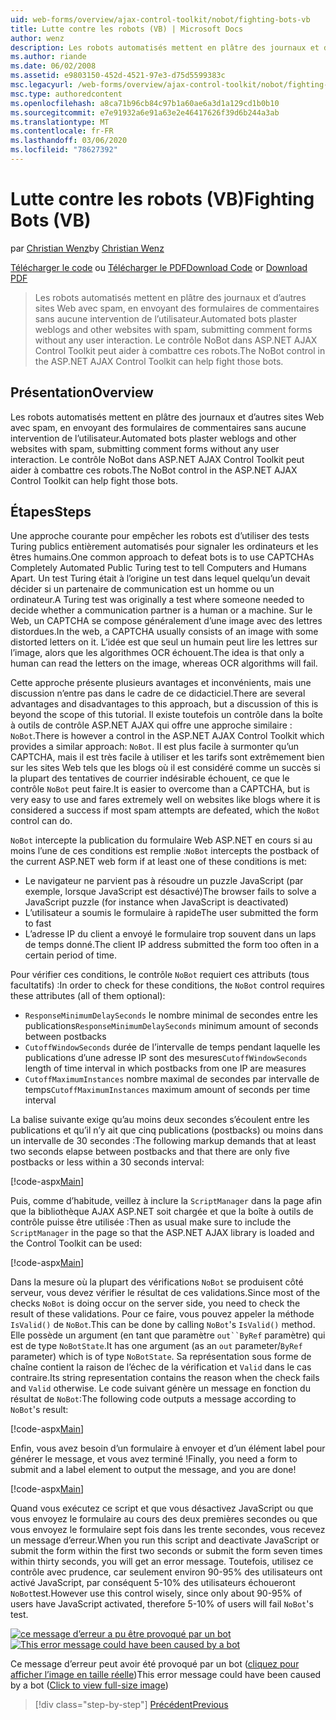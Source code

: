 ```yaml
---
uid: web-forms/overview/ajax-control-toolkit/nobot/fighting-bots-vb
title: Lutte contre les robots (VB) | Microsoft Docs
author: wenz
description: Les robots automatisés mettent en plâtre des journaux et d’autres sites Web avec spam, en envoyant des formulaires de commentaires sans aucune intervention de l’utilisateur. Le contrôle NoBot dans le ASP.NET AJAX con...
ms.author: riande
ms.date: 06/02/2008
ms.assetid: e9803150-452d-4521-97e3-d75d5599383c
msc.legacyurl: /web-forms/overview/ajax-control-toolkit/nobot/fighting-bots-vb
msc.type: authoredcontent
ms.openlocfilehash: a8ca71b96cb84c97b1a60ae6a3d1a129cd1b0b10
ms.sourcegitcommit: e7e91932a6e91a63e2e46417626f39d6b244a3ab
ms.translationtype: MT
ms.contentlocale: fr-FR
ms.lasthandoff: 03/06/2020
ms.locfileid: "78627392"
---
```

# <a name="fighting-bots-vb"></a><span data-ttu-id="537be-104">Lutte contre les robots (VB)</span><span class="sxs-lookup"><span data-stu-id="537be-104">Fighting Bots (VB)</span></span>

<span data-ttu-id="537be-105">par [Christian Wenz](https://github.com/wenz)</span><span class="sxs-lookup"><span data-stu-id="537be-105">by [Christian Wenz](https://github.com/wenz)</span></span>

<span data-ttu-id="537be-106">[Télécharger le code](https://download.microsoft.com/download/9/3/f/93f8daea-bebd-4821-833b-95205389c7d0/NoBot0.vb.zip) ou [Télécharger le PDF](https://download.microsoft.com/download/b/6/a/b6ae89ee-df69-4c87-9bfb-ad1eb2b23373/nobot0VB.pdf)</span><span class="sxs-lookup"><span data-stu-id="537be-106">[Download Code](https://download.microsoft.com/download/9/3/f/93f8daea-bebd-4821-833b-95205389c7d0/NoBot0.vb.zip) or [Download PDF](https://download.microsoft.com/download/b/6/a/b6ae89ee-df69-4c87-9bfb-ad1eb2b23373/nobot0VB.pdf)</span></span>

> <span data-ttu-id="537be-107">Les robots automatisés mettent en plâtre des journaux et d’autres sites Web avec spam, en envoyant des formulaires de commentaires sans aucune intervention de l’utilisateur.</span><span class="sxs-lookup"><span data-stu-id="537be-107">Automated bots plaster weblogs and other websites with spam, submitting comment forms without any user interaction.</span></span> <span data-ttu-id="537be-108">Le contrôle NoBot dans ASP.NET AJAX Control Toolkit peut aider à combattre ces robots.</span><span class="sxs-lookup"><span data-stu-id="537be-108">The NoBot control in the ASP.NET AJAX Control Toolkit can help fight those bots.</span></span>

## <a name="overview"></a><span data-ttu-id="537be-109">Présentation</span><span class="sxs-lookup"><span data-stu-id="537be-109">Overview</span></span>

<span data-ttu-id="537be-110">Les robots automatisés mettent en plâtre des journaux et d’autres sites Web avec spam, en envoyant des formulaires de commentaires sans aucune intervention de l’utilisateur.</span><span class="sxs-lookup"><span data-stu-id="537be-110">Automated bots plaster weblogs and other websites with spam, submitting comment forms without any user interaction.</span></span> <span data-ttu-id="537be-111">Le contrôle NoBot dans ASP.NET AJAX Control Toolkit peut aider à combattre ces robots.</span><span class="sxs-lookup"><span data-stu-id="537be-111">The NoBot control in the ASP.NET AJAX Control Toolkit can help fight those bots.</span></span>

## <a name="steps"></a><span data-ttu-id="537be-112">Étapes</span><span class="sxs-lookup"><span data-stu-id="537be-112">Steps</span></span>

<span data-ttu-id="537be-113">Une approche courante pour empêcher les robots est d’utiliser des tests Turing publics entièrement automatisés pour signaler les ordinateurs et les êtres humains.</span><span class="sxs-lookup"><span data-stu-id="537be-113">One common approach to defeat bots is to use CAPTCHAs Completely Automated Public Turing test to tell Computers and Humans Apart.</span></span> <span data-ttu-id="537be-114">Un test Turing était à l’origine un test dans lequel quelqu’un devait décider si un partenaire de communication est un homme ou un ordinateur.</span><span class="sxs-lookup"><span data-stu-id="537be-114">A Turing test was originally a test where someone needed to decide whether a communication partner is a human or a machine.</span></span> <span data-ttu-id="537be-115">Sur le Web, un CAPTCHA se compose généralement d’une image avec des lettres distordues.</span><span class="sxs-lookup"><span data-stu-id="537be-115">In the web, a CAPTCHA usually consists of an image with some distorted letters on it.</span></span> <span data-ttu-id="537be-116">L’idée est que seul un humain peut lire les lettres sur l’image, alors que les algorithmes OCR échouent.</span><span class="sxs-lookup"><span data-stu-id="537be-116">The idea is that only a human can read the letters on the image, whereas OCR algorithms will fail.</span></span>

<span data-ttu-id="537be-117">Cette approche présente plusieurs avantages et inconvénients, mais une discussion n’entre pas dans le cadre de ce didacticiel.</span><span class="sxs-lookup"><span data-stu-id="537be-117">There are several advantages and disadvantages to this approach, but a discussion of this is beyond the scope of this tutorial.</span></span> <span data-ttu-id="537be-118">Il existe toutefois un contrôle dans la boîte à outils de contrôle ASP.NET AJAX qui offre une approche similaire : `NoBot`.</span><span class="sxs-lookup"><span data-stu-id="537be-118">There is however a control in the ASP.NET AJAX Control Toolkit which provides a similar approach: `NoBot`.</span></span> <span data-ttu-id="537be-119">Il est plus facile à surmonter qu’un CAPTCHA, mais il est très facile à utiliser et les tarifs sont extrêmement bien sur les sites Web tels que les blogs où il est considéré comme un succès si la plupart des tentatives de courrier indésirable échouent, ce que le contrôle `NoBot` peut faire.</span><span class="sxs-lookup"><span data-stu-id="537be-119">It is easier to overcome than a CAPTCHA, but is very easy to use and fares extremely well on websites like blogs where it is considered a success if most spam attempts are defeated, which the `NoBot` control can do.</span></span>

<span data-ttu-id="537be-120">`NoBot` intercepte la publication du formulaire Web ASP.NET en cours si au moins l’une de ces conditions est remplie :</span><span class="sxs-lookup"><span data-stu-id="537be-120">`NoBot` intercepts the postback of the current ASP.NET web form if at least one of these conditions is met:</span></span>

- <span data-ttu-id="537be-121">Le navigateur ne parvient pas à résoudre un puzzle JavaScript (par exemple, lorsque JavaScript est désactivé)</span><span class="sxs-lookup"><span data-stu-id="537be-121">The browser fails to solve a JavaScript puzzle (for instance when JavaScript is deactivated)</span></span>
- <span data-ttu-id="537be-122">L’utilisateur a soumis le formulaire à rapide</span><span class="sxs-lookup"><span data-stu-id="537be-122">The user submitted the form to fast</span></span>
- <span data-ttu-id="537be-123">L’adresse IP du client a envoyé le formulaire trop souvent dans un laps de temps donné.</span><span class="sxs-lookup"><span data-stu-id="537be-123">The client IP address submitted the form too often in a certain period of time.</span></span>

<span data-ttu-id="537be-124">Pour vérifier ces conditions, le contrôle `NoBot` requiert ces attributs (tous facultatifs) :</span><span class="sxs-lookup"><span data-stu-id="537be-124">In order to check for these conditions, the `NoBot` control requires these attributes (all of them optional):</span></span>

- <span data-ttu-id="537be-125">`ResponseMinimumDelaySeconds` le nombre minimal de secondes entre les publications</span><span class="sxs-lookup"><span data-stu-id="537be-125">`ResponseMinimumDelaySeconds` minimum amount of seconds between postbacks</span></span>
- <span data-ttu-id="537be-126">`CutoffWindowSeconds` durée de l’intervalle de temps pendant laquelle les publications d’une adresse IP sont des mesures</span><span class="sxs-lookup"><span data-stu-id="537be-126">`CutoffWindowSeconds` length of time interval in which postbacks from one IP are measures</span></span>
- <span data-ttu-id="537be-127">`CutoffMaximumInstances` nombre maximal de secondes par intervalle de temps</span><span class="sxs-lookup"><span data-stu-id="537be-127">`CutoffMaximumInstances` maximum amount of seconds per time interval</span></span>

<span data-ttu-id="537be-128">La balise suivante exige qu’au moins deux secondes s’écoulent entre les publications et qu’il n’y ait que cinq publications (postbacks) ou moins dans un intervalle de 30 secondes :</span><span class="sxs-lookup"><span data-stu-id="537be-128">The following markup demands that at least two seconds elapse between postbacks and that there are only five postbacks or less within a 30 seconds interval:</span></span>

[!code-aspx[Main](fighting-bots-vb/samples/sample1.aspx)]

<span data-ttu-id="537be-129">Puis, comme d’habitude, veillez à inclure la `ScriptManager` dans la page afin que la bibliothèque AJAX ASP.NET soit chargée et que la boîte à outils de contrôle puisse être utilisée :</span><span class="sxs-lookup"><span data-stu-id="537be-129">Then as usual make sure to include the `ScriptManager` in the page so that the ASP.NET AJAX library is loaded and the Control Toolkit can be used:</span></span>

[!code-aspx[Main](fighting-bots-vb/samples/sample2.aspx)]

<span data-ttu-id="537be-130">Dans la mesure où la plupart des vérifications `NoBot` se produisent côté serveur, vous devez vérifier le résultat de ces validations.</span><span class="sxs-lookup"><span data-stu-id="537be-130">Since most of the checks `NoBot` is doing occur on the server side, you need to check the result of these validations.</span></span> <span data-ttu-id="537be-131">Pour ce faire, vous pouvez appeler la méthode `IsValid()` de `NoBot`.</span><span class="sxs-lookup"><span data-stu-id="537be-131">This can be done by calling `NoBot`'s `IsValid()` method.</span></span> <span data-ttu-id="537be-132">Elle possède un argument (en tant que paramètre `out``ByRef` paramètre) qui est de type `NoBotState`.</span><span class="sxs-lookup"><span data-stu-id="537be-132">It has one argument (as an `out` parameter/`ByRef` parameter) which is of type `NoBotState`.</span></span> <span data-ttu-id="537be-133">Sa représentation sous forme de chaîne contient la raison de l’échec de la vérification et `Valid` dans le cas contraire.</span><span class="sxs-lookup"><span data-stu-id="537be-133">Its string representation contains the reason when the check fails and `Valid` otherwise.</span></span> <span data-ttu-id="537be-134">Le code suivant génère un message en fonction du résultat de `NoBot`:</span><span class="sxs-lookup"><span data-stu-id="537be-134">The following code outputs a message according to `NoBot`'s result:</span></span>

[!code-aspx[Main](fighting-bots-vb/samples/sample3.aspx)]

<span data-ttu-id="537be-135">Enfin, vous avez besoin d’un formulaire à envoyer et d’un élément label pour générer le message, et vous avez terminé !</span><span class="sxs-lookup"><span data-stu-id="537be-135">Finally, you need a form to submit and a label element to output the message, and you are done!</span></span>

[!code-aspx[Main](fighting-bots-vb/samples/sample4.aspx)]

<span data-ttu-id="537be-136">Quand vous exécutez ce script et que vous désactivez JavaScript ou que vous envoyez le formulaire au cours des deux premières secondes ou que vous envoyez le formulaire sept fois dans les trente secondes, vous recevez un message d’erreur.</span><span class="sxs-lookup"><span data-stu-id="537be-136">When you run this script and deactivate JavaScript or submit the form within the first two seconds or submit the form seven times within thirty seconds, you will get an error message.</span></span> <span data-ttu-id="537be-137">Toutefois, utilisez ce contrôle avec prudence, car seulement environ 90-95% des utilisateurs ont activé JavaScript, par conséquent 5-10% des utilisateurs échoueront `NoBot`test.</span><span class="sxs-lookup"><span data-stu-id="537be-137">However use this control wisely, since only about 90-95% of users have JavaScript activated, therefore 5-10% of users will fail `NoBot`'s test.</span></span>

<span data-ttu-id="537be-138">[![ce message d’erreur a pu être provoqué par un bot](fighting-bots-vb/_static/image2.png)](fighting-bots-vb/_static/image1.png)</span><span class="sxs-lookup"><span data-stu-id="537be-138">[![This error message could have been caused by a bot](fighting-bots-vb/_static/image2.png)](fighting-bots-vb/_static/image1.png)</span></span>

<span data-ttu-id="537be-139">Ce message d’erreur peut avoir été provoqué par un bot ([cliquez pour afficher l’image en taille réelle](fighting-bots-vb/_static/image3.png))</span><span class="sxs-lookup"><span data-stu-id="537be-139">This error message could have been caused by a bot ([Click to view full-size image](fighting-bots-vb/_static/image3.png))</span></span>

> [!div class="step-by-step"]
> [<span data-ttu-id="537be-140">Précédent</span><span class="sxs-lookup"><span data-stu-id="537be-140">Previous</span></span>](fighting-bots-cs.md)
